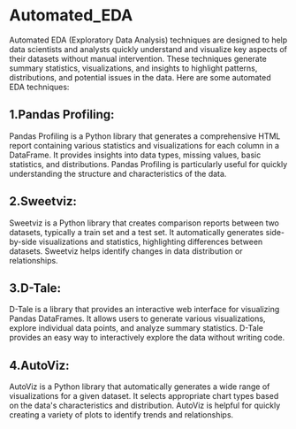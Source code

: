 # Automated_EDA

Automated EDA (Exploratory Data Analysis) techniques are designed to help data scientists and analysts quickly understand and visualize key aspects of their datasets without manual intervention. 
These techniques generate summary statistics, visualizations, and insights to highlight patterns, distributions, and potential issues in the data. 
Here are some automated EDA techniques:

## 1.Pandas Profiling: 
Pandas Profiling is a Python library that generates a comprehensive HTML report containing various statistics and visualizations for each column in a DataFrame. It provides insights into data types, missing values, basic statistics, and distributions. Pandas Profiling is particularly useful for quickly understanding the structure and characteristics of the data.

## 2.Sweetviz:
Sweetviz is a Python library that creates comparison reports between two datasets, typically a train set and a test set. It automatically generates side-by-side visualizations and statistics, highlighting differences between datasets. Sweetviz helps identify changes in data distribution or relationships.

## 3.D-Tale: 
D-Tale is a library that provides an interactive web interface for visualizing Pandas DataFrames. It allows users to generate various visualizations, explore individual data points, and analyze summary statistics. D-Tale provides an easy way to interactively explore the data without writing code.

## 4.AutoViz: 
AutoViz is a Python library that automatically generates a wide range of visualizations for a given dataset. It selects appropriate chart types based on the data's characteristics and distribution. AutoViz is helpful for quickly creating a variety of plots to identify trends and relationships.
